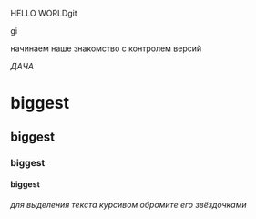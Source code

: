 HELLO WORLDgit 

gi

начинаем наше знакомство с контролем версий

*ДАЧА*

# biggest 

## biggest

### biggest

#### biggest

*для выделения текста курсивом обромите его звёздочками*

